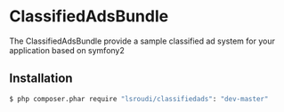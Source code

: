 ClassifiedAdsBundle
=================================

The ClassifiedAdsBundle provide a sample classified ad system for your application based on symfony2

## Installation

``` bash
$ php composer.phar require "lsroudi/classifiedads": "dev-master"
```
